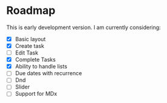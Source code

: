 # Roadmap

This is early development version. I am currently considering:

- [x] Basic layout
- [x] Create task
- [ ] Edit Task 
- [x] Complete Tasks
- [x] Ability to handle lists
- [ ] Due dates with recurrence
- [ ] Dnd
- [ ] Slider
- [ ] Support for MDx